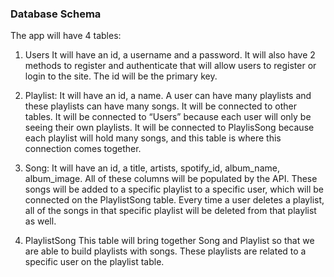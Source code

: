 ### Database Schema

The app will have 4 tables:

1. Users 
It will have an id, a username and a password. It will also have 2 methods to register and authenticate that will allow users to register or login to the site. The id will be the primary key.

2. Playlist:
It will have an id, a name. A user can have many playlists and these playlists can have many songs. It will be connected to other tables. 
It will be connected to “Users” because each user will only be seeing their own playlists. 
It will be connected to PlaylisSong because each playlist will hold many songs, and this table is where this connection comes together.

3. Song: 
It will have an id, a title, artists, spotify_id, album_name, album_image. All of these columns will be populated by the API. These songs will be added to a specific playlist to a specific user, which will be connected on the PlaylistSong table. Every time a user deletes a playlist, all of the songs in that specific playlist will be deleted from that playlist as well.

4. PlaylistSong 
This table will bring together  Song and Playlist so that we are able to build playlists with songs. These playlists are related to a specific user on the playlist table.
